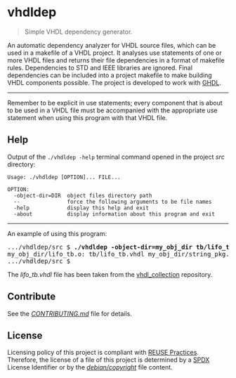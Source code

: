# vhdldep

> Simple VHDL dependency generator.

An automatic dependency analyzer for VHDL source files, which can be used in a makefile of a VHDL project. It analyses use statements of one or more VHDL files and returns their file dependencies in a format of makefile rules. Dependencies to STD and IEEE libraries are ignored. Final dependencies can be included into a project makefile to make building VHDL components possible. The project is developed to work with [GHDL](https://github.com/ghdl/ghdl).

---

Remember to be explicit in use statements; every component that is about to be used in a VHDL file must be accompanied with the appropriate use statement when using this program with that VHDL file.

## Help

Output of the `./vhdldep -help` terminal command opened in the project *src* directory:

```
Usage: ./vhdldep [OPTION]... FILE...

OPTION:
  -object-dir=DIR  object files directory path
  --               force the following arguments to be file names
  -help            display this help and exit
  -about           display information about this program and exit
```

---

An example of using this program:

<pre>
.../vhdldep/src $ <b>./vhdldep -object-dir=my_obj_dir tb/lifo_tb.vhdl</b>
my_obj_dir/lifo_tb.o: tb/lifo_tb.vhdl my_obj_dir/string_pkg.o my_obj_dir/lifo.o
.../vhdldep/src $ 
</pre>

The *lifo_tb.vhdl* file has been taken from the [vhdl_collection](https://github.com/dominiksalvet/vhdl_collection) repository.

## Contribute

See the [*CONTRIBUTING.md*](CONTRIBUTING.md) file for details.

## License

Licensing policy of this project is compliant with [REUSE Practices](https://reuse.software/practices/2.0/). Therefore, the license of a file of this project is determined by a [SPDX](https://spdx.org/) License Identifier or by the [*debian/copyright*](debian/copyright) file content.
